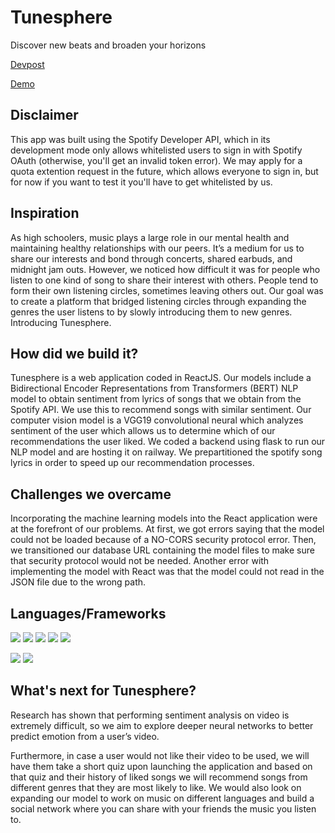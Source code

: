# Tunesphere
Discover new beats and broaden your horizons 

[Devpost](https://devpost.com/software/tunesphere)

[Demo](https://youtu.be/-aIfZkRQiyE)

## Disclaimer
This app was built using the Spotify Developer API, which in its development mode only allows whitelisted users to sign in with Spotify OAuth (otherwise, you'll get an invalid token error). We may apply for a quota extention request in the future, which allows everyone to sign in, but for now if you want to test it you'll have to get whitelisted by us.
## Inspiration
As high schoolers, music plays a large role in our mental health and maintaining healthy relationships with our peers. It’s a medium for us to share our interests and bond through concerts, shared earbuds, and midnight jam outs. However, we noticed how difficult it was for people who listen to one kind of song to share their interest with others. People tend to form their own listening circles, sometimes leaving others out. Our goal was to create a platform that bridged listening circles through expanding the genres the user listens to by slowly introducing them to new genres. Introducing Tunesphere.
## How did we build it?
Tunesphere is a web application coded in ReactJS. Our models include a Bidirectional Encoder Representations from Transformers (BERT) NLP model to obtain sentiment from lyrics of songs that we obtain from the Spotify API. We use this to recommend songs with similar sentiment. Our computer vision model is a VGG19 convolutional neural which analyzes sentiment of the user which allows us to determine which of our recommendations the user liked. We coded a backend using flask to run our NLP model and are hosting it on railway. We prepartitioned the spotify song lyrics in order to speed up our recommendation processes.
## Challenges we overcame
Incorporating the machine learning models into the React application were at the forefront of our problems. At first, we got errors saying that the model could not be loaded because of a NO-CORS security protocol error. Then, we transitioned our database URL containing the model files to make sure that security protocol would not be needed. Another error with implementing the model with React was that the model could not read in the JSON file due to the wrong path.
## Languages/Frameworks
![](https://img.shields.io/badge/Code-JavaScript-informational?style=flat&logo=JavaScript&logoColor=white&color=yellow)
![](https://img.shields.io/badge/Code-HTML5-informational?style=flat&logo=HTML5&logoColor=white&color=red)
![](https://img.shields.io/badge/Code-CSS3-informational?style=flat&logo=CSS3&logoColor=white&color=blue)
![](https://img.shields.io/badge/Code-Python-informational?style=flat&logo=Python&logoColor=white&color=green)
![](https://img.shields.io/badge/Code-Jupyter-informational?style=flat&logo=Jupyter&logoColor=white&color=orange)
<br>

![](https://img.shields.io/badge/Code-TensorFlow-informational?style=flat&logo=TensorFlow&logoColor=white&color=orange)
![](https://img.shields.io/badge/Code-React-informational?style=flat&logo=React&logoColor=white&color=blue)
## What's next for Tunesphere?
Research has shown that performing sentiment analysis on video is extremely difficult, so we aim to explore deeper neural networks to better predict emotion from a user’s video.

Furthermore, in case a user would not like their video to be used, we will have them take a short quiz upon launching the application and based on that quiz and their history of liked songs we will recommend songs from different genres that they are most likely to like. We would also look on expanding our model to work on music on different languages and build a social network where you can share with your friends the music you listen to.